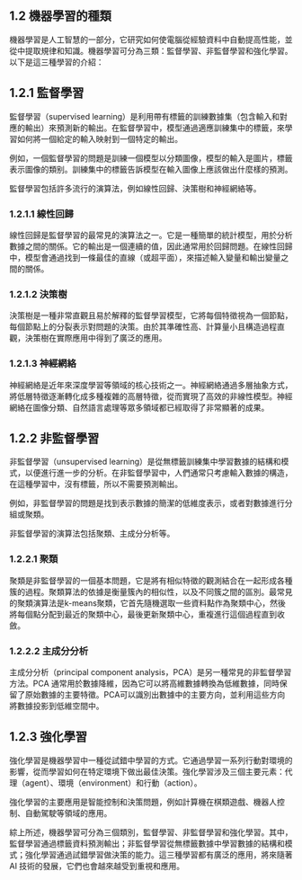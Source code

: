 ## 1.2 機器學習的種類

機器學習是人工智慧的一部分，它研究如何使電腦從經驗資料中自動提高性能，並從中提取規律和知識。機器學習可分為三類：監督學習、非監督學習和強化學習。以下是這三種學習的介紹：

## 1.2.1 監督學習

監督學習（supervised learning）是利用帶有標籤的訓練數據集（包含輸入和對應的輸出）來預測新的輸出。在監督學習中，模型通過適應訓練集中的標籤，來學習如何將一個給定的輸入映射到一個特定的輸出。

例如，一個監督學習的問題是訓練一個模型以分類圖像，模型的輸入是圖片，標籤表示圖像的類别。訓練集中的標籤告訴模型在輸入圖像上應該做出什麼樣的預測。

監督學習包括許多流行的演算法，例如線性回歸、決策樹和神經網絡等。

### 1.2.1.1 線性回歸

線性回歸是監督學習的最常見的演算法之一。它是一種簡單的統計模型，用於分析數據之間的關係。它的輸出是一個連續的值，因此通常用於回歸問題。在線性回歸中，模型會通過找到一條最佳的直線（或超平面），來描述輸入變量和輸出變量之間的關係。

### 1.2.1.2 決策樹

決策樹是一種非常直觀且易於解釋的監督學習模型，它將每個特徵視為一個節點，每個節點上的分裂表示對問題的決策。由於其準確性高、計算量小且構造過程直觀，決策樹在實際應用中得到了廣泛的應用。

### 1.2.1.3 神經網絡

神經網絡是近年來深度學習等領域的核心技術之一。神經網絡通過多層抽象方式，將低層特徵逐漸轉化成多種複雜的高層特徵，從而實現了高效的非線性模型。神經網絡在圖像分類、自然語言處理等眾多領域都已經取得了非常顯著的成果。

## 1.2.2 非監督學習

非監督學習（unsupervised learning）是從無標籤訓練集中學習數據的結構和模式，以便進行進一步的分析。在非監督學習中，人們通常只考慮輸入數據的構造，在這種學習中，沒有標籤，所以不需要預測輸出。

例如，非監督學習的問題是找到表示數據的簡潔的低維度表示，或者對數據進行分組或聚類。

非監督學習的演算法包括聚類、主成分分析等。

### 1.2.2.1 聚類

聚類是非監督學習的一個基本問題，它是將有相似特徵的觀測結合在一起形成各種簇的過程。聚類算法的依據是衡量簇內的相似性，以及不同簇之間的區別。最常見的聚類演算法是k-means聚類，它首先隨機選取一些資料點作為聚類中心，然後將每個點分配到最近的聚類中心，最後更新聚類中心，重複進行這個過程直到收斂。

### 1.2.2.2 主成分分析

主成分分析（principal component analysis，PCA）是另一種常見的非監督學習方法。PCA 通常用於數據降維，因為它可以將高維數據轉換為低維數據，同時保留了原始數據的主要特徵。PCA可以識別出數據中的主要方向，並利用這些方向將數據投影到低維空間中。

## 1.2.3 強化學習

強化學習是機器學習中一種從試錯中學習的方式。它通過學習一系列行動對環境的影響，從而學習如何在特定環境下做出最佳決策。強化學習涉及三個主要元素：代理（agent）、環境（environment）和行動（action）。

強化學習的主要應用是智能控制和決策問題，例如計算機在棋類遊戲、機器人控制、自動駕駛等領域的應用。

綜上所述，機器學習可分為三個類別，監督學習、非監督學習和強化學習。其中，監督學習通過標籤資料預測輸出；非監督學習從無標籤數據中學習數據的結構和模式；強化學習通過試錯學習做決策的能力。這三種學習都有廣泛的應用，將來隨著 AI 技術的發展，它們也會越來越受到重視和應用。